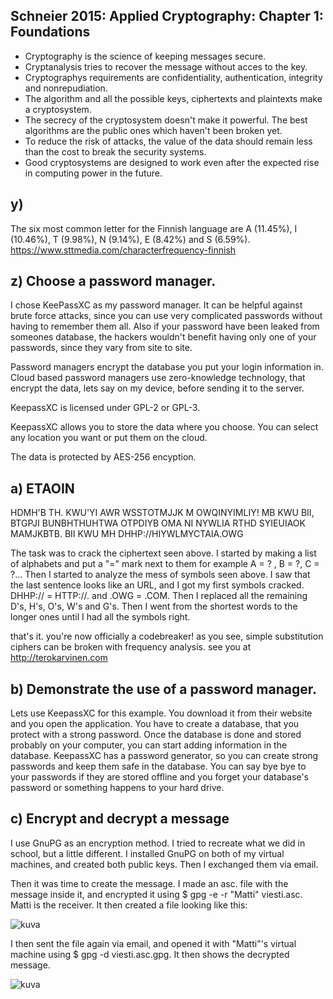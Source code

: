 ## Schneier 2015: Applied Cryptography: Chapter 1: Foundations

* Cryptography is the science of keeping messages secure.
* Cryptanalysis tries to recover the message without acces to the key.
* Cryptographys requirements are confidentiality, authentication, integrity and nonrepudiation.
* The algorithm and all the possible keys, ciphertexts and plaintexts make a cryptosystem.
* The secrecy of the cryptosystem doesn't make it powerful. The best algorithms are the public ones which haven't been broken yet.
* To reduce the risk of attacks, the value of the data should remain less than the cost to break the security systems.
* Good cryptosystems are designed to work even after the expected rise in computing power in the future.
  

## y)
The six most common letter for the Finnish language are A (11.45%), I (10.46%), T (9.98%), N (9.14%), E (8.42%) and S (6.59%). https://www.sttmedia.com/characterfrequency-finnish

## z) Choose a password manager.

I chose KeePassXC as my password manager. It can be helpful against brute force attacks, since you can use very complicated passwords without having to remember them all. Also if your password have been leaked from someones database, the hackers wouldn't benefit having only one of your passwords, since they vary from site to site.

Password managers encrypt the database you put your login information in. Cloud based password managers use zero-knowledge technology, that encrypt the data, lets say on my device, before sending it to the server. 

KeepassXC is licensed under GPL-2 or GPL-3.

KeepassXC allows you to store the data where you choose. You can select any location you want or put them on the cloud. 

The data is protected by AES-256 encyption.


## a) ETAOIN

HDMH'B TH. KWU'YI AWR WSSTOTMJJK M OWQINYIMLIY! MB KWU BII, BTGPJI BUNBHTHUHTWA OTPDIYB OMA NI NYWLIA RTHD SYIEUIAOK MAMJKBTB. BII KWU MH DHHP://HIYWLMYCTAIA.OWG

The task was to crack the ciphertext seen above. I started by making a list of alphabets and put a "=" mark next to them for example A = ? , B = ?, C = ?... Then I started to analyze the mess of symbols seen above. I saw that the last sentence looks like an URL, and I got my first symbols cracked. DHHP:// = HTTP://. and .OWG = .COM. Then I replaced all the remaining D's, H's, O's, W's and G's. Then I went from the shortest words to the longer ones until I had all the symbols right. 

that's it. you're now officially a codebreaker! as you see, simple substitution ciphers can be broken with frequency analysis. see you at http://terokarvinen.com


## b) Demonstrate the use of a password manager.

Lets use KeepassXC for this example. You download it from their website and you open the application. You have to create a database, that you protect with a strong password. Once the database is done and stored probably on your computer, you can start adding information in the database. KeepassXC has a password generator, so you can create strong passwords and keep them safe in the database. You can say bye bye to your passwords if they are stored offline and you forget your database's password or something happens to your hard drive.

## c) Encrypt and decrypt a message

I use GnuPG as an encryption method. I tried to recreate what we did in school, but a little different. I installed GnuPG on both of my virtual machines, and created both public keys. Then I exchanged them via email.

Then it was time to create the message. I made an asc. file with the message inside it, and encrypted it using $ gpg -e -r "Matti" viesti.asc. Matti is the receiver. It then created a file looking like this:

![kuva](https://github.com/TuuHei/information-security/assets/122973223/aaac68ee-da46-48ec-a4d4-2ed7458e2a4b)

I then sent the file again via email, and opened it with "Matti"'s virtual machine using $ gpg -d viesti.asc.gpg. It then shows the decrypted message.

![kuva](https://github.com/TuuHei/information-security/assets/122973223/bae5384b-4195-4f0d-bd78-fbecf0b1656a)







